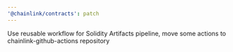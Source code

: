 ```yaml
---
'@chainlink/contracts': patch
---
```


Use reusable workflow for Solidity Artifacts pipeline, move some actions to chainlink-github-actions repository
